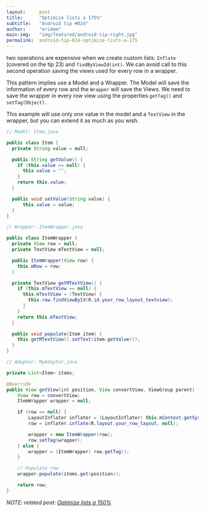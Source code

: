 ```yaml
---
layout:     post
title:      "Optimize lists a 175%"
subtitle:   "Android tip #024"
author:     "eridem"
main-img:   "img/featured/android-tip-right.jpg"
permalink:  android-tip-024-optimize-lists-a-175
---
```


two operations are expensive when we create custom lists: `Inflate` (covered on the tip 23) and `findByViewId(int)`. We can avoid call to this second operation saving the views used for every row in a wrapper.

This pattern implies use a Model and a Wrapper. The Model will save the information of every row and the `Wrapper` will save the Views. We need to save the wrapper in every row view using the properties `getTag()` and `setTag(Object)`.

This example will use only one value in the model and a `TextView` in the wrapper, but you can extend it as much as you wish.

```java
// Model: Item.java

public class Item {
  private String value = null;

  public String getValue() {
    if (this.value == null) {
      this.value = "";
    }
    return this.value;
  }

  public void setValue(String value) {
      this.value = value;
  }
}
```

```java
// Wrapper: ItemWrapper.java

public class ItemWrapper {
  private View row = null;
  private TextView mTextView = null;

  public ItemWrapper(View row) {
    this.mRow = row;
  }

  private TextView getMTextView() {
    if (this.mTextView == null) {
      this.mTextView = (TextView) {
        this.row.findViewById(R.id.your_row_layout_textview);
      }
    }
    return this.mTextView;
  }

  public void populate(Item item) {
    this.getMTextView().setText(item.getValue());
  }
}
```

```java
// Adapter: MyAdapter.java

private List<Item> items;

@Override
public View getView(int position, View convertView, ViewGroup parent) {
    View row = convertView;
    ItemWrapper wrapper = null;

    if (row == null) {
        LayoutInflater inflater = (LayoutInflater) this.mContext.getSystemService(Context.LAYOUT_INFLATER_SERVICE);
        row = inflater.inflate(R.layout.your_row_layout, null);

        wrapper = new ItemWrapper(row);
        row.setTag(wrapper);        
    } else {
        wrapper = (ItemWrapper) row.getTag();
    }

    // Populate row
    wrapper.populate(items.get(position));  

    return row;
}
```

*NOTE: related post: [Optimize lists a 150%](/android-tip-023-optimize-lists-a-150)*
